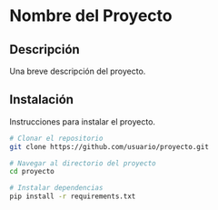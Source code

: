 # Nombre del Proyecto

## Descripción
Una breve descripción del proyecto.

## Instalación
Instrucciones para instalar el proyecto.

```bash
# Clonar el repositorio
git clone https://github.com/usuario/proyecto.git

# Navegar al directorio del proyecto
cd proyecto

# Instalar dependencias
pip install -r requirements.txt